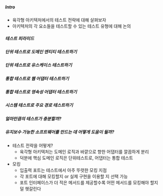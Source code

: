 ##### Intro
* 육각형 아키텍처에서의 테스트 전략에 대해 살펴보자
* 아키텍처의 각 요소들을 테스트할 수 있는 테스트 유형에 대해 논의
##### 테스트 피라미드

##### 단위 테스트로 도메인 엔티티 테스트하기

##### 단위 테스트로 유스케이스 테스트하기

##### 통합 테스트로 웹 어댑터 테스트하기

##### 통합 테스트로 영속성 어댑터 테스트하기

##### 시스템 테스트로 주요 경로 테스트하기

##### 얼마만큼의 테스트가 충분할까?

##### 유지보수 가능한 소프트웨어를 만드는 데 어떻게 도움이 될까?
* 테스트 전략을 어떻게?
  * 육각형 아키텍처는 도메인 로직과 바깥으로 향한 어댑터를 깔끔하게 분리
  * 덕분에 핵심 도메인 로직은 단위테스트로, 어댑터는 통합 테스트 
* 모킹
  * 입출력 포트는 테스트에서 아주 뚜렷한 모킹 지점
  * 각 포트에 대해 모킹할지 or 실제 구현을 이용할 지 선택 가능
  * 포트 인터페이스가 더 적은 메서드를 제공할수록 어떤 메서드를 모킹해야 할지 덜 헷갈린다